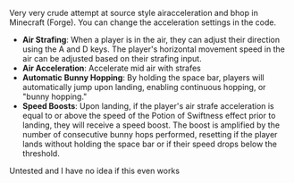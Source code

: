 
Very very crude attempt at source style airacceleration and bhop in Minecraft (Forge). You can change the acceleration settings in the code.

- **Air Strafing**: When a player is in the air, they can adjust their direction using the A and D keys. The player's horizontal movement speed in the air can be adjusted based on their strafing input. 
- **Air Acceleration**: Accelerate mid air with strafes
- **Automatic Bunny Hopping**: By holding the space bar, players will automatically jump upon landing, enabling continuous hopping, or "bunny hopping."
- **Speed Boosts**: Upon landing, if the player's air strafe acceleration is equal to or above the speed of the Potion of Swiftness effect prior to landing, they will receive a speed boost. The boost is amplified by the number of consecutive bunny hops performed, resetting if the player lands without holding the space bar or if their speed drops below the threshold.

Untested and I have no idea if this even works
